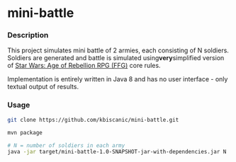 # mini-battle
### Description
This project simulates mini battle of 2 armies, each consisting of N soldiers.
Soldiers are generated and battle is simulated using**very**simplified version
of [Star Wars: Age of Rebellion RPG (FFG)](https://www.fantasyflightgames.com/en/products/star-wars-age-of-rebellion/)
core rules.

Implementation is entirely written in Java 8 and has no user interface - only
textual output of results.

### Usage
```bash
git clone https://github.com/kbiscanic/mini-battle.git

mvn package

# N = number of soldiers in each army
java -jar target/mini-battle-1.0-SNAPSHOT-jar-with-dependencies.jar N
```